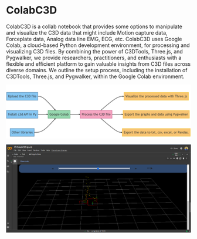 # ColabC3D

ColabC3D is a collab notebook that provides some options to manipulate and visualize the C3D data that might include Motion capture data, Forceplate data, Analog data line EMG, ECG, etc. ColabC3D uses Google Colab, a cloud-based Python development environment, for processing and visualizing C3D files. By combining the power of C3DTools, Three.js, and Pygwalker, we provide researchers, practitioners, and enthusiasts with a flexible and efficient platform to gain valuable insights from C3D files across diverse domains. We outline the setup process, including the installation of C3DTools, Three.js, and Pygwalker, within the Google Colab environment.



![alt text](https://github.com/etoshey/colabC3D/blob/1c53d69e4022abdb0251d2a06729e2334a1edfe1/image%20(2).png)

![alt text](https://github.com/etoshey/colabC3D/blob/90b12c2d255e0674e214937dde667dd91b44837e/Files/3DView.PNG)

